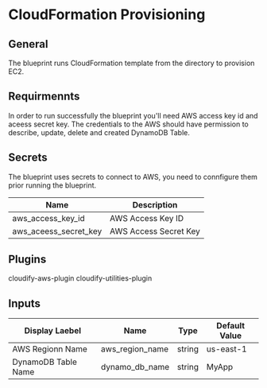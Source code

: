 # CloudFormation Provisioning

## General

The blueprint runs CloudFormation template from the directory to provision EC2.

## Requirmennts

In order to run successfully the blueprint you'll need AWS access key id and aceess secret key. The credentials to the AWS should have permission to describe, update, delete and created DynamoDB Table.

## Secrets

The blueprint uses secrets to connect to AWS, you need to connfigure them prior running the blueprint.

| Name                  | Description           |
| --------------------- | --------------------- |
| aws_access_key_id     | AWS Access Key ID     |
| aws_aceess_secret_key | AWS Access Secret Key |


## Plugins

cloudify-aws-plugin
cloudify-utilities-plugin

## Inputs

| Display Laebel      | Name            | Type   | Default Value |
| ------------------- | --------------- | ------ | ------------- |
| AWS Regionn Name    | aws_region_name | string | us-east-1     |
| DynamoDB Table Name | dynamo_db_name  | string | MyApp         |

